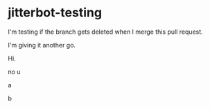 # jitterbot-testing

I'm testing if the branch gets deleted when I merge this pull request.

I'm giving it another go.

Hi.

no u

a

b
